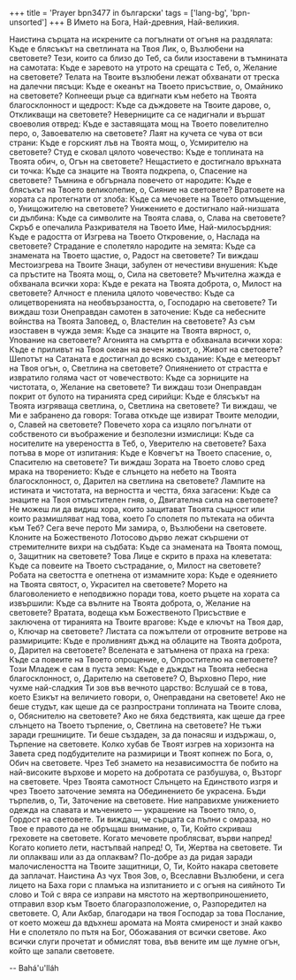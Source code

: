 +++
title = 'Prayer bpn3477 in български'
tags = ['lang-bg', 'bpn-unsorted']
+++
В Името на Бога, Най-древния, Най-великия.

Наистина сърцата на искрените са погълнати от огъня на раздялата: Къде е блясъкът на светлината на Твоя Лик, о, Възлюбени на световете?
Тези, които са близо до Теб, са били изоставени в тъмнината на самотата: Къде е заревото на утрото на срещата с Теб, о, Желание на световете?
Телата на Твоите възлюбени лежат обхванати от треска на далечни пясъци: Къде е океанът на Твоето присъствие, о, Омайнико на световете?
Копнеещи ръце са вдигнати към небето на Твоята благосклонност и щедрост: Къде са дъждовете на Твоите дарове, о, Откликващи на световете?
Неверниците са се надигнали и вършат своеволия отвред: Къде е заставящата мощ на Твоето повелително перо, о, Завоевателю на световете?
Лаят на кучета се чува от вси страни: Къде е горският лъв на Твоята мощ, о, Усмирителю на световете?
Студ е сковал цялото човечество: Къде е топлината на Твоята обич, о, Огън на световете?
Нещастието е достигнало връхната си точка: Къде са знаците на Твоята подкрепа, о, Спасение на световете?
Тъмнина е обгърнала повечето от народите: Къде е блясъкът на Твоето великолепие, о, Сияние на световете?
Вратовете на хората са протегнати от злоба: Къде са мечовете на Твоето отмъщение, о, Унищожителю на световете?
Унижението е достигнало най-низшата си дълбина: Къде са символите на Твоята слава, о, Слава на световете?
Скръб е опечалила Разкривателя на Твоето Име, Най-милосърдния: Къде е радостта от Изгрева на Твоето Откровение, о, Наслада на световете?
Страдание е сполетяло народите на земята: Къде са знамената на Твоето щастие, о, Радост на световете?
Ти виждаш Местоизгрева на Твоите Знаци, забулен от нечестиви внушения: Къде са пръстите на Твоята мощ, о, Сила на световете?
Мъчителна жажда е обхванала всички хора: Къде е реката на Твоята доброта, о, Милост на световете?
Алчност е пленила цялото човечество: Къде са олицетворенията на необвързаността, о, Господарю на световете?
Ти виждаш този Онеправдан самотен в заточение: Къде са небесните войнства на Твоята Заповед, о, Властелин на световете?
Аз съм изоставен в чужда земя: Къде са знаците на Твоята вярност, о, Упование на световете?
Агонията на смъртта е обхванала всички хора: Къде е приливът на Твоя океан на вечен живот, о, Живот на световете?
Шепотът на Сатаната е достигнал до всяко създание: Къде е метеорът на Твоя огън, о, Светлина на световете?
Опиянението от страстта е извратило голяма част от човечеството: Къде са зорниците на чистотата, о, Желание на световете?
Ти виждаш този Онеправдан покрит от булото на тиранията сред сирийци: Къде е блясъкът на Твоята изгряваща светлина, о, Светлина на световете?
Ти виждаш, че Ми е забранено да говоря: Тогава откъде ще извират Твоите мелодии, о, Славей на световете?
Повечето хора са изцяло погълнати от собственото си въображение и безполезни измислици: Къде са носителите на увереността в Теб, о, Уверителю на световете?
Баха потъва в море от изпитания: Къде е Ковчегът на Твоето спасение, о, Спасителю на световете?
Ти виждаш Зората на Твоето слово сред мрака на творението: Къде е слънцето на небето на Твоята благосклонност, о, Дарител на светлина на световете?
Лампите на истината и чистотата, на верността и честта, бяха загасени: Къде са знаците на Твоя отмъстителен гняв, о, Двигателна сила на световете?
Не можеш ли да видиш хора, които защитават Твоята същност или които размишляват над това, което Го сполетя по пътеката на обичта към Теб? Сега вече перото Ми замира, о, Възлюбени на световете.
Клоните на Божественото Лотосово дърво лежат скършени от стремителните вихри на съдбата: Къде са знамената на Твоята помощ, о, Защитник на световете?
Това Лице е скрито в праха на клеветата: Къде са повеите на Твоето състрадание, о, Милост на световете?
Робата на светостта е опетнена от измамните хора: Къде е одеянието на Твоята святост, о, Украсител на световете?
Морето на благоволението е неподвижно поради това, което ръцете на хората са извършили: Къде са вълните на Твоята доброта, о, Желание на световете?
Вратата, водеща към Божественото Присъствие е заключена от тиранията на Твоите врагове: Къде е ключът на Твоя дар, о, Ключар на световете?
Листата са пожълтели от отровните ветрове на размириците: Къде е проливният дъжд на облаците на Твоята доброта, о, Дарител на световете?
Вселената е затъмнена от праха на греха: Къде са повеите на Твоето опрощение, о, Опростителю на световете?
Този Младеж е сам в пуста земя: Къде е дъждът на Твоята небесна благосклонност, о, Дарителю на световете?
О, Върховно Перо, ние чухме най-сладкия Ти зов във вечното царство: Вслушай се в това, което Езикът на величието говори, о, Онеправдани на световете!
Ако не беше студът, как щеше да се разпространи топлината на Твоите слова, о, Обяснителю на световете?
Ако не бяха бедствията, как щеше да грее слънцето на Твоето търпение, о, Светлина на световете?
Не тъжи заради грешниците. Ти беше създаден, за да понасяш и издържаш, о, Търпение на световете.
Колко хубав бе Твоят изгрев на хоризонта на Завета сред подбудителите на размирици и Твоят копнеж по Бога, о, Обич на световете.
Чрез Теб знамето на независимостта бе побито на най-високите върхове и морето на добротата се разбушува, о, Възторг на световете.
Чрез Твоята самотност Слънцето на Единството изгря и чрез Твоето заточение земята на Обединението бе украсена. Бъди търпелив, о, Ти, Заточение на световете.
Ние направихме унижението одежда на славата и мъчението — украшение на Твоето тяло, о, Гордост на световете.
Ти виждаш, че сърцата са пълни с омраза, но Твое е правото да не обръщаш внимание, о, Ти, Който скриваш греховете на световете.
Когато мечовете проблясват, върви напред! Когато копието лети, настъпвай напред! О, Ти, Жертва на световете.
Ти ли оплакваш или аз да оплаквам? По-добре аз да ридая заради малочислеността на Твоите защитници, О, Ти, Който накара световете да заплачат.
Наистина Аз чух Твоя Зов, о, Всеславни Възлюбени, и сега лицето на Баха гори с пламъка на изпитанието и с огъня на сияйното Ти слово и Той с вяра се изправи на мястото на жертвоприношението, отправил взор към Твоето благоразположение, о, Разпоредител на световете.
О, Али Акбар, благодари на твоя Господар за това Послание, от което можеш да вдъхнеш аромата на Моята смиреност и знай какво Ни е сполетяло по пътя на Бог, Обожавания от всички светове.
Ако всички слуги прочетат и обмислят това, във вените им ще лумне огън, който ще запали световете.

-- Bahá'u'lláh
